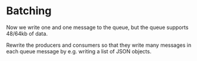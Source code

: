 Batching
========

Now we write one and one message to the queue, but the queue supports 48/64kb of data.

Rewrite the producers and consumers so that they write many messages in each queue message by e.g. writing a list of JSON objects.